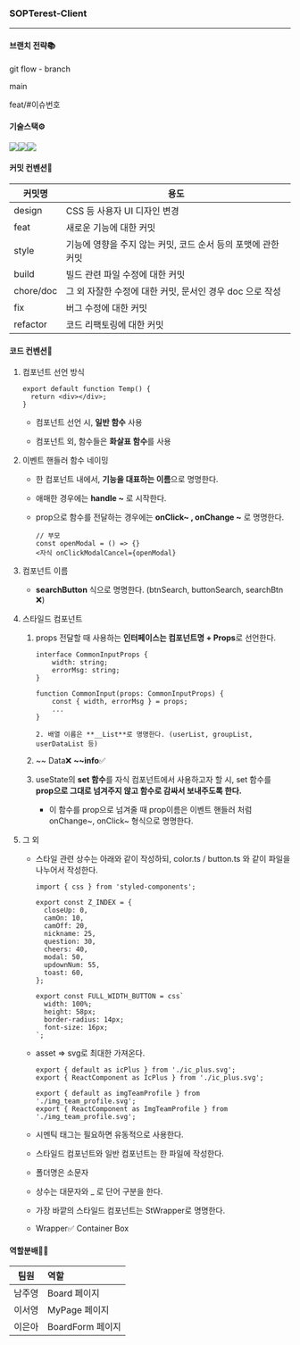 ### SOPTerest-Client

---

#### 브랜치 전략📚

git flow - branch

main

feat/#이슈번호

#### 기술스택⚙️

<img src="https://img.shields.io/badge/react-61DAFB?style=for-the-badge&logo=react&logoColor=black"><img src="https://img.shields.io/badge/TypeScript-3178C6?style=for-the-badge&logo=TypeScript&logoColor=white"><img src="https://img.shields.io/badge/github-181717?style=for-the-badge&logo=github&logoColor=white">

#### 커밋 컨벤션🚨

| 커밋명    | 용도                                                          |
| --------- | ------------------------------------------------------------- |
| design    | CSS 등 사용자 UI 디자인 변경                                  |
| feat      | 새로운 기능에 대한 커밋                                       |
| style     | 기능에 영향을 주지 않는 커밋, 코드 순서 등의 포맷에 관한 커밋 |
| build     | 빌드 관련 파일 수정에 대한 커밋                               |
| chore/doc | 그 외 자잘한 수정에 대한 커밋, 문서인 경우 doc 으로 작성      |
| fix       | 버그 수정에 대한 커밋                                         |
| refactor  | 코드 리팩토링에 대한 커밋                                     |

#### 코드 컨벤션🚨

1.  컴포넌트 선언 방식

    ```tsx
    export default function Temp() {
      return <div></div>;
    }
    ```

    - 컴포넌트 선언 시, **일반 함수** 사용

    - 컴포넌트 외, 함수들은 **화살표 함수**를 사용

2.  이벤트 핸들러 함수 네이밍

    - 한 컴포넌트 내에서, **기능을 대표하는 이름**으로 명명한다.

    - 애매한 경우에는 **handle ~** 로 시작한다.

    - prop으로 함수를 전달하는 경우에는 **onClick~ , onChange ~** 로 명명한다.

      ```tsx
      // 부모
      const openModal = () => {}
      <자식 onClickModalCancel={openModal}
      ```

3.  컴포넌트 이름

    - **searchButton** 식으로 명명한다. (btnSearch, buttonSearch, searchBtn ❌)

4.  스타일드 컴포넌트

    1.  props 전달할 때 사용하는 **인터페이스는 컴포넌트명 + Props**로 선언한다.

        ```tsx
        interface CommonInputProps {
        	width: string;
        	errorMsg: string;
        }

        function CommonInput(props: CommonInputProps) {
        	const { width, errorMsg } = props;
        	...
        }
        ```

            2. 배열 이름은 **__List**로 명명한다. (userList, groupList, userDataList 등)

    2.  ~~ Data❌ **~~info**✅
    3.  useState의 **set 함수**를 자식 컴포넌트에서 사용하고자 할 시, set 함수를 **prop으로 그대로 넘겨주지 않고 함수로 감싸서 보내주도록 한다.**
        - 이 함수를 prop으로 넘겨줄 때 prop이름은 이벤트 핸들러 처럼 onChange~, onClick~ 형식으로 명명한다.

5.  그 외

    - 스타일 관련 상수는 아래와 같이 작성하되, color.ts / button.ts 와 같이 파일을 나누어서 작성한다.

      ```tsx
      import { css } from 'styled-components';

      export const Z_INDEX = {
        closeUp: 0,
        camOn: 10,
        camOff: 20,
        nickname: 25,
        question: 30,
        cheers: 40,
        modal: 50,
        updownNum: 55,
        toast: 60,
      };

      export const FULL_WIDTH_BUTTON = css`
        width: 100%;
        height: 58px;
        border-radius: 14px;
        font-size: 16px;
      `;
      ```

    - asset => svg로 최대한 가져온다.

      ```tsx
      export { default as icPlus } from './ic_plus.svg';
      export { ReactComponent as IcPlus } from './ic_plus.svg';

      export { default as imgTeamProfile } from './img_team_profile.svg';
      export { ReactComponent as ImgTeamProfile } from './img_team_profile.svg';
      ```

    - 시멘틱 태그는 필요하면 유동적으로 사용한다.

    - 스타일드 컴포넌트와 일반 컴포넌트는 한 파일에 작성한다.

    - 폴더명은 소문자

    - 상수는 대문자와 \_ 로 단어 구분을 한다.

    - 가장 바깥의 스타일드 컴포넌트는 StWrapper로 명명한다.

    - Wrapper✅ Container Box

#### 역할분배🏃🏃

| 팀원   | 역할             |
| ------ | :--------------- |
| 남주영 | Board 페이지     |
| 이서영 | MyPage 페이지    |
| 이은아 | BoardForm 페이지 |
